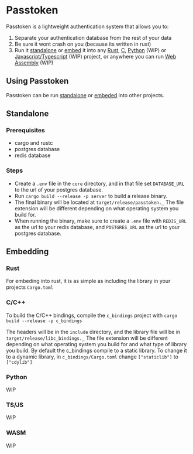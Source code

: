 # Passtoken

Passtoken is a lightweight authentication system that allows you to:

1. Separate your authentication database from the rest of your data
2. Be sure it wont crash on you (because its written in rust)
3. Run it [standalone](#standalone) or [embed](#embedding) it into any [Rust](#rust), [C](#cc), [Python](#python) (WIP) or [Javascript/Typescript](#tsjs) (WIP) project, or anywhere you can run [Web Assembly](#wasm) (WIP)

## Using Passtoken

Passtoken can be run [standalone](#standalone) or [embeded](#embedding) into other projects.

## Standalone

### Prerequisites

- cargo and rustc
- postgres database
- redis database

### Steps

- Create a `.env` file in the `core` directory, and in that file set `DATABASE_URL` to the url of your postgres database.
- Run `cargo build --release -p server` to build a release binary.
- The final binary will be located at `target/release/passtoken._` The file extension will be different depending on what operating system you build for.
- When running the binary, make sure to create a `.env` file with `REDIS_URL` as the url to your redis database, and `POSTGRES_URL` as the url to your postgres database.

## Embedding

### Rust

For embeding into rust, it is as simple as including the library in your projects `Cargo.toml`

### C/C++

To build the C/C++ bindings, compile the `c_bindings` project with `cargo build --release -p c_bindings`

The headers will be in the `include` directory, and the library file will be in `target/release/libc_bindings._` The file extension will be different depending on what operating system you build for and what type of library you build. By default the c_bindings compile to a static library. To change it to a dynamic library, in `c_bindings/Cargo.toml` change `["staticlib"]` to `["cdylib"]`

### Python

WIP

### TS/JS

WIP

### WASM

WIP
